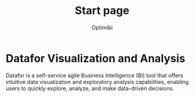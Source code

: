 ﻿---
title: Start page
createTime: 2025/02/10 17:14:56
permalink: /api/index/
author: Optimibi
tags:
  - API
  - Optimibi
description: 
---




# Datafor Visualization and Analysis

Datafor is a self-service agile Business Intelligence (BI) tool that offers intuitive data visualization and exploratory analysis capabilities, enabling users to quickly explore, analyze, and make data-driven decisions.


